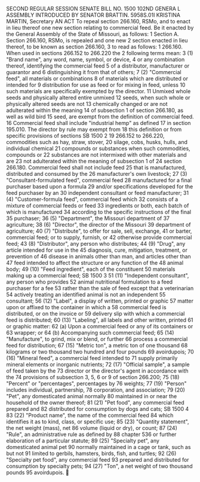 SECOND REGULAR SESSION
SENATE BILL NO. 1500
102ND GENERA L ASSEMBLY
INTRODUCED BY SENATOR BRATTIN.
5958S.01I KRISTINA MARTIN, Secretary
AN ACT
To repeal section 266.160, RSMo, and to enact in lieu thereof one new section relating to
commercial feed.
Be it enacted by the General Assembly of the State of Missouri, as follows:
1 Section A. Section 266.160, RSMo, is repealed and one new
2 section enacted in lieu thereof, to be known as section 266.160,
3 to read as follows:
1 266.160. When used in sections 266.152 to 266.220 the
2 following terms mean:
3 (1) "Brand name", any word, name, symbol, or device,
4 or any combination thereof, identifying the commercial feed
5 of a distributor, manufacturer or guarantor and
6 distinguishing it from that of others;
7 (2) "Commercial feed", all materials or combinations
8 of materials which are distributed or intended for
9 distribution for use as feed or for mixing in feed, unless
10 such materials are specifically exempted by the director.
11 Unmixed whole seeds and physically altered entire unmixed
12 seeds, when such whole or physically altered seeds are not
13 chemically changed or are not adulterated within the meaning
14 of subsection 1 of section 266.180, as well as wild bird
15 seed, are exempt from the definition of commercial feed.
16 Commercial feed shall include "industrial hemp" as defined
17 in section 195.010. The director by rule may exempt from
18 this definition or from specific provisions of sections
SB 1500 2
19 266.152 to 266.220, commodities such as hay, straw, stover,
20 silage, cobs, husks, hulls, and individual chemical
21 compounds or substances when such commodities, compounds or
22 substances are not intermixed with other materials and are
23 not adulterated within the meaning of subsection 1 of
24 section 266.180. Commercial feed shall not include feed
25 that is manufactured, distributed and consumed by the
26 manufacturer's own livestock;
27 (3) "Consultant-formulated feed", commercial feed
28 manufactured for a final purchaser based upon a formula
29 and/or specifications developed for the feed purchaser by an
30 independent consultant or feed manufacturer;
31 (4) "Customer-formula feed", commercial feed which
32 consists of a mixture of commercial feeds or feed
33 ingredients or both, each batch of which is manufactured
34 according to the specific instructions of the final
35 purchaser;
36 (5) "Department", the Missouri department of
37 agriculture;
38 (6) "Director", the director of the Missouri
39 department of agriculture;
40 (7) "Distribute", to offer for sale, sell, exchange,
41 or barter, commercial feed; or to supply, furnish, or
42 otherwise provide commercial feed;
43 (8) "Distributor", any person who distributes;
44 (9) "Drug", any article intended for use in the
45 diagnosis, cure, mitigation, treatment, or prevention of
46 disease in animals other than man, and articles other than
47 feed intended to affect the structure or any function of the
48 animal body;
49 (10) "Feed ingredient", each of the constituent
50 materials making up a commercial feed;
SB 1500 3
51 (11) "Independent consultant", any person who provides
52 animal nutritional formulation to a feed purchaser for a fee
53 rather than the sale of feed except that a veterinarian
54 actively treating an identified animal is not an independent
55 consultant;
56 (12) "Label", a display of written, printed or graphic
57 matter upon or affixed to the container in which a
58 commercial feed is distributed, or on the invoice or
59 delivery slip with which a commercial feed is distributed;
60 (13) "Labeling", all labels and other written, printed
61 or graphic matter:
62 (a) Upon a commercial feed or any of its containers or
63 wrapper; or
64 (b) Accompanying such commercial feed;
65 (14) "Manufacture", to grind, mix or blend, or further
66 process a commercial feed for distribution;
67 (15) "Metric ton", a metric ton of one thousand
68 kilograms or two thousand two hundred and four pounds
69 avoirdupois;
70 (16) "Mineral feed", a commercial feed intended to
71 supply primarily mineral elements or inorganic nutrients;
72 (17) "Official sample", a sample of feed taken by the
73 director or the director's agent in accordance with the
74 provisions of subsection 3, 5, 6 or 9 of section 266.200;
75 (18) "Percent" or "percentages", percentages by
76 weights;
77 (19) "Person" includes individual, partnership,
78 corporation, and association;
79 (20) "Pet", any domesticated animal normally
80 maintained in or near the household of the owner thereof;
81 (21) "Pet food", any commercial feed prepared and
82 distributed for consumption by dogs and cats;
SB 1500 4
83 (22) "Product name", the name of the commercial feed
84 which identifies it as to kind, class, or specific use;
85 (23) "Quantity statement", the net weight (mass), net
86 volume (liquid or dry), or count;
87 (24) "Rule", an administrative rule as defined by
88 chapter 536 or further elaboration of a particular statute;
89 (25) "Specialty pet", any domesticated animal pet
90 normally maintained in a cage or tank, such as but not
91 limited to gerbils, hamsters, birds, fish, and turtles;
92 (26) "Specialty pet food", any commercial feed
93 prepared and distributed for consumption by specialty pets;
94 (27) "Ton", a net weight of two thousand pounds
95 avoirdupois.
